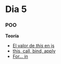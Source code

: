 # Dia 5

### POO

**Teoría**

- [El valor de *this* en js](http://www.etnassoft.com/2012/01/12/el-valor-de-this-en-javascript-como-manejarlo-correctamente/)
- [this, call, bind, apply](https://developer.mozilla.org/es/docs/Web/JavaScript/Referencia/Operadores/this)
- [For... in](https://developer.mozilla.org/es/docs/Web/JavaScript/Referencia/Sentencias/for...in) 